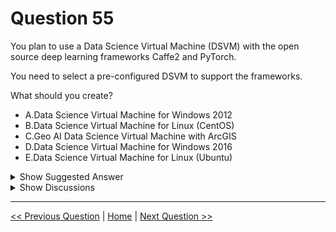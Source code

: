 # Question 55

You plan to use a Data Science Virtual Machine (DSVM) with the open source deep learning frameworks Caffe2 and PyTorch.

You need to select a pre-configured DSVM to support the frameworks.

What should you create?

* A.Data Science Virtual Machine for Windows 2012
* B.Data Science Virtual Machine for Linux (CentOS)
* C.Geo AI Data Science Virtual Machine with ArcGIS
* D.Data Science Virtual Machine for Windows 2016
* E.Data Science Virtual Machine for Linux (Ubuntu)

<details>
  <summary>Show Suggested Answer</summary>

  <strong>E</strong><br>

</details>

<details>
  <summary>Show Discussions</summary>

<blockquote><p><strong>James_James</strong> <code>(Thu 19 Nov 2020 22:14)</code> - <em>Upvotes: 13</em></p><p>They are on the list https://docs.microsoft.com/en-us/azure/machine-learning/data-science-virtual-machine/dsvm-tools-deep-learning-frameworks</p></blockquote>
<blockquote><p><strong>HkIsCrazY</strong> <code>(Fri 06 Aug 2021 06:59)</code> - <em>Upvotes: 7</em></p><p>Thus, answer &quot;E&quot; is correct</p></blockquote>
<blockquote><p><strong>evangelist</strong> <code>(Wed 21 Aug 2024 05:48)</code> - <em>Upvotes: 2</em></p><p>Deep Learning must be performed on Linux system and Ubuntu is natural choice.</p></blockquote>
<blockquote><p><strong>michaelmorar</strong> <code>(Sat 19 Aug 2023 20:09)</code> - <em>Upvotes: 4</em></p><p>Ubuntu is legendary for everything</p></blockquote>
<blockquote><p><strong>phdykd</strong> <code>(Wed 02 Aug 2023 03:09)</code> - <em>Upvotes: 1</em></p><p>E. Data Science Virtual Machine for Linux (Ubuntu) is the most accurate choice.

Justification: Both Caffe2 and PyTorch are widely used deep learning frameworks and are well supported on Linux platforms, particularly Ubuntu. The Data Science Virtual Machine for Linux (Ubuntu) is pre-configured with the necessary libraries, tools, and deep learning frameworks to help you get started quickly with your deep learning projects.

CentOS is a stable and reliable Linux distribution, but it may not have the latest version of Caffe2 or PyTorch, or the necessary dependencies to run them. Windows Server operating systems such as Windows 2012 and Windows 2016 are not as commonly used for deep learning and may not have the necessary support for these frameworks. The Geo AI Data Science Virtual Machine with ArcGIS is a specialized DSVM specifically designed for geospatial data and may not include support for Caffe2 and PyTorch.</p></blockquote>
<blockquote><p><strong>MansoorDataScientist</strong> <code>(Wed 26 Jul 2023 14:14)</code> - <em>Upvotes: 1</em></p><p>The DSVM is available on:

Windows Server 2019
Ubuntu 20.04 LTS</p></blockquote>
<blockquote><p><strong>racnaoamo</strong> <code>(Sat 19 Nov 2022 08:42)</code> - <em>Upvotes: 1</em></p><p>similar question on 18-5-22</p></blockquote>
<blockquote><p><strong>TheYazan</strong> <code>(Fri 09 Sep 2022 20:49)</code> - <em>Upvotes: 2</em></p><p>On march-9-2022</p></blockquote>
<blockquote><p><strong>ashii007</strong> <code>(Sat 25 Jun 2022 20:40)</code> - <em>Upvotes: 1</em></p><p>A-D are wrong. None of the OS mentioned in options A-D are supported.</p></blockquote>
<blockquote><p><strong>chaudha4</strong> <code>(Fri 29 Oct 2021 20:38)</code> - <em>Upvotes: 3</em></p><p>Has anyone seen this question asked recently. It seems like out of scope based on https://query.prod.cms.rt.microsoft.com/cms/api/am/binary/RE3VUjA</p></blockquote>
<blockquote><p><strong>prashantjoge</strong> <code>(Tue 30 Nov 2021 21:41)</code> - <em>Upvotes: 4</em></p><p>caffe is outdated and is replaced by pytorch which is available on windows and linux. if the question was about horovod, then ubuntu would make sense</p></blockquote>
<blockquote><p><strong>sambis</strong> <code>(Sun 18 Jul 2021 04:38)</code> - <em>Upvotes: 2</em></p><p>Correct ans: D
Ref: https://docs.microsoft.com/en-us/azure/machine-learning/data-science-virtual-machine/dsvm-tools-deep-learning-frameworks</p></blockquote>
<blockquote><p><strong>Srivathsan</strong> <code>(Fri 30 Jul 2021 05:18)</code> - <em>Upvotes: 14</em></p><p>From the same link, I am providing you the necessary proofs:
Caffe2 - Supported DSVM editions	Ubuntu 16.04
PyTorch - Supported DSVM editions	Windows Server 2019
Ubuntu 18.04
Ubuntu 16.04

And, DSVMs are available only in Windows Server 2019 and Linux(Ubuntu). 
https://docs.microsoft.com/en-us/azure/machine-learning/data-science-virtual-machine/overview

So, the answer is clearly E. Because DSVM don&#x27;t work in Windows Server 2012/2016 and CentOS is not supported, as per the documentation.</p></blockquote>
<blockquote><p><strong>ipindado2020</strong> <code>(Sat 08 May 2021 18:43)</code> - <em>Upvotes: 2</em></p><p>Agree with D
https://docs.microsoft.com/en-us/azure/machine-learning/data-science-virtual-machine/tools-included</p></blockquote>
<blockquote><p><strong>111ssy</strong> <code>(Sat 05 Jun 2021 14:50)</code> - <em>Upvotes: 1</em></p><p>Your link specifically say that Caffe2 is not supported by Window...!!!! The answer is E</p></blockquote>
<blockquote><p><strong>Kamalraj</strong> <code>(Sun 14 Mar 2021 10:53)</code> - <em>Upvotes: 1</em></p><p>Caffe2 in Ubuntu 16.04 and PyTorch in Ubuntu 16.04 &amp; Ubuntu 18.04.</p></blockquote>
<blockquote><p><strong>Rajuuu</strong> <code>(Sun 07 Feb 2021 17:05)</code> - <em>Upvotes: 1</em></p><p>Correct answer should be Linux which is not in the option.
Link below points Cafffe2 to Linux and not UBUNTU.
https://docs.microsoft.com/en-us/azure/machine-learning/data-science-virtual-machine/tools-included</p></blockquote>
<blockquote><p><strong>jkuz</strong> <code>(Sun 31 Jan 2021 11:19)</code> - <em>Upvotes: 3</em></p><p>List of supported configuration:
https://docs.microsoft.com/en-us/azure/machine-learning/data-science-virtual-machine/tools-included</p></blockquote>
<blockquote><p><strong>Zhuo</strong> <code>(Sun 15 Nov 2020 13:20)</code> - <em>Upvotes: 1</em></p><p>The inccorecct answer &quot;D: Caffe2 and PytOCH are only supported in the Data Science Virtual Machine for Linux.&quot; is not in the list. Besides I thought if it is in the list, it should be the correct answer. Not E.</p></blockquote>

</details>

---

[<< Previous Question](question_54.md) | [Home](/index.md) | [Next Question >>](question_56.md)
